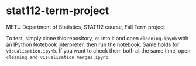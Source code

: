 # stat112-term-project
METU Department of Statistics, STAT112 course, Fall Term project 

To test, simply clone this repository, `cd` into it and open `cleaning.ipynb` with an IPython Notebook interpreter, then run the notebook. Same holds for `visualisation.ipynb`. İf you want to check them both at the same time, open `cleaning and visualisation merges.ipynb`.
